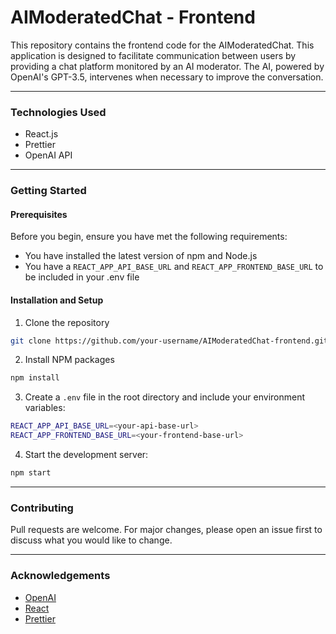# AIModeratedChat - Frontend

This repository contains the frontend code for the AIModeratedChat. This application is designed to facilitate communication between users by providing a chat platform monitored by an AI moderator. The AI, powered by OpenAI's GPT-3.5, intervenes when necessary to improve the conversation.

---

### Technologies Used

- React.js
- Prettier
- OpenAI API

---

### Getting Started

#### Prerequisites

Before you begin, ensure you have met the following requirements:

- You have installed the latest version of npm and Node.js
- You have a `REACT_APP_API_BASE_URL` and `REACT_APP_FRONTEND_BASE_URL` to be included in your .env file

#### Installation and Setup

1. Clone the repository

```bash
git clone https://github.com/your-username/AIModeratedChat-frontend.git
```

2. Install NPM packages

```bash
npm install
```

3. Create a `.env` file in the root directory and include your environment variables:

```bash
REACT_APP_API_BASE_URL=<your-api-base-url>
REACT_APP_FRONTEND_BASE_URL=<your-frontend-base-url>
```

4. Start the development server:

```bash
npm start
```

---

### Contributing

Pull requests are welcome. For major changes, please open an issue first to discuss what you would like to change.

---

### Acknowledgements

- [OpenAI](https://openai.com/)
- [React](https://reactjs.org/)
- [Prettier](https://prettier.io/)
